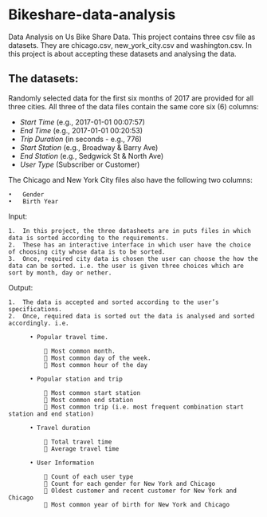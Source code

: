 # Bikeshare-data-analysis
Data Analysis on Us Bike Share Data. This project contains three csv file as datasets. They are chicago.csv, new_york_city.csv and washington.csv. In this project is about accepting these datasets and analysing the data.

## The datasets:
Randomly selected data for the first six months of 2017 are provided for all three cities. All three of the data files contain the same core six (6) columns:

* _Start Time_ (e.g., 2017-01-01 00:07:57)
* _End Time_ (e.g., 2017-01-01 00:20:53)
* _Trip Duration_ (in seconds - e.g., 776)
* _Start Station_ (e.g., Broadway & Barry Ave)
* _End Station_ (e.g., Sedgwick St & North Ave)
* _User Type_ (Subscriber or Customer)

The Chicago and New York City files also have the following two columns:

    •	Gender
    •	Birth Year

Input:

    1.	In this project, the three datasheets are in puts files in which data is sorted according to the requirements.
    2.	These has an interactive interface in which user have the choice of choosing city whose data is to be sorted.
    3.	Once, required city data is chosen the user can choose the how the data can be sorted. i.e. the user is given three choices which are sort by month, day or nether.
    
Output:

    1.	The data is accepted and sorted according to the user’s specifications.
    2.	Once, required data is sorted out the data is analysed and sorted accordingly. i.e. 
    
          •	Popular travel time.
          
              	Most common month.
              	Most common day of the week.
              	Most common hour of the day
              
          •	Popular station and trip
          
              	Most common start station
              	Most common end station
              	Most common trip (i.e. most frequent combination start station and end station)
              
          •	Travel duration 
          
              	Total travel time 
              	Average travel time
              
          •	User Information
          
              	Count of each user type
              	Count for each gender for New York and Chicago 
              	Oldest customer and recent customer for New York and Chicago
              	Most common year of birth for New York and Chicago
